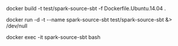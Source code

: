 
docker build -t test/spark-source-sbt -f Dockerfile.Ubuntu.14.04 .

docker run -d -t --name spark-source-sbt test/spark-source-sbt &> /dev/null

docker exec -it spark-source-sbt bash

